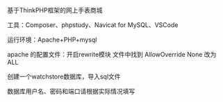 基于ThinkPHP框架的网上手表商城

工具：Composer、phpstudy、Navicat for MySQL、VSCode

运行环境：Apache+PHP+mysql

apache 的配置文件：开启rewrite模块 文件中找到 AllowOverride None 改为ALL 

创建一个watchstore数据库，导入sql文件

数据库用户名、密码和端口请根据实际情况填写
